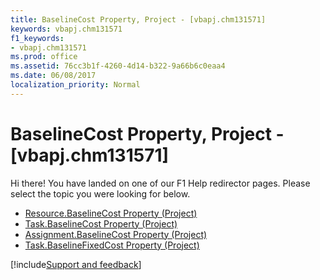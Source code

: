 ```yaml
---
title: BaselineCost Property, Project - [vbapj.chm131571]
keywords: vbapj.chm131571
f1_keywords:
- vbapj.chm131571
ms.prod: office
ms.assetid: 76cc3b1f-4260-4d14-b322-9a66b6c0eaa4
ms.date: 06/08/2017
localization_priority: Normal
---
```



# BaselineCost Property, Project - [vbapj.chm131571]

Hi there! You have landed on one of our F1 Help redirector pages. Please select the topic you were looking for below.

- [Resource.BaselineCost Property (Project)](https://msdn.microsoft.com/library/4ae79c29-7d7f-347e-edeb-26e35bb5a3bc%28Office.15%29.aspx)
- [Task.BaselineCost Property (Project)](https://msdn.microsoft.com/library/e6128a53-09a5-ea52-088d-a595bb82ff5d%28Office.15%29.aspx)
- [Assignment.BaselineCost Property (Project)](https://msdn.microsoft.com/library/80077930-4bc7-f5f3-9c59-c6477db779fd%28Office.15%29.aspx)
- [Task.BaselineFixedCost Property (Project)](https://msdn.microsoft.com/library/d28f4fe3-189e-24a3-7799-d3d5a607f05e%28Office.15%29.aspx)

[!include[Support and feedback](~/includes/feedback-boilerplate.md)]